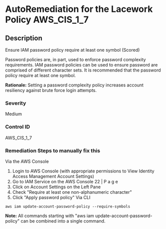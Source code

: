 # AutoRemediation for the Lacework Policy AWS_CIS_1_7

## Description
Ensure IAM password policy require at least one symbol (Scored)

Password policies are, in part, used to enforce password complexity requirements. IAM
password policies can be used to ensure password are comprised of different character
sets. It is recommended that the password policy require at least one symbol.

**Rationale:**
Setting a password complexity policy increases account resiliency against brute force login
attempts.

### Severity
Medium

### Control ID
AWS_CIS_1_7

### Remediation Steps to manually fix this

Via the AWS Console
1. Login to AWS Console (with appropriate permissions to View Identity Access
Management Account Settings)
2. Go to IAM Service on the AWS Console
22 | P a g e
3. Click on Account Settings on the Left Pane
4. Check "Require at least one non-alphanumeric character"
5. Click "Apply password policy"
Via CLI
```
aws iam update-account-password-policy --require-symbols
```
**Note:** All commands starting with "aws iam update-account-password-policy" can be
combined into a single command.
